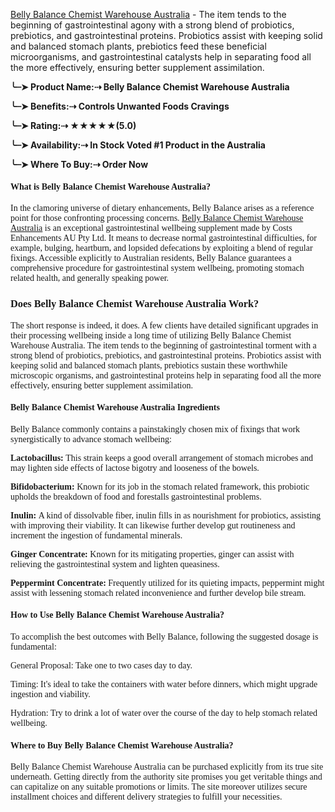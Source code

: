 <p><a href="https://supplemntsall.com/Belly" target="_blank" rel="nofollow" data-saferedirecturl="https://www.google.com/url?hl=en&amp;q=https://supplemntsall.com/Belly&amp;source=gmail&amp;ust=1729868363600000&amp;usg=AOvVaw0VgWc7npxcJCMd5ojhe2Bl">Belly Balance Chemist Warehouse Australia</a>&nbsp;- The item tends to the beginning of gastrointestinal agony with a strong blend of probiotics, prebiotics, and gastrointestinal proteins. Probiotics assist with keeping solid and balanced stomach plants, prebiotics feed these beneficial microorganisms, and gastrointestinal catalysts help in separating food all the more effectively, ensuring better supplement assimilation.</p>
<p><strong>╰┈➤ Product Name:⇢ Belly Balance Chemist Warehouse Australia</strong></p>
<p><strong>╰┈➤ Benefits:⇢ Controls Unwanted Foods Cravings</strong></p>
<p><strong>╰┈➤ Rating:⇢ ★★★★★(5.0)</strong></p>
<p><strong>╰┈➤ Availability:⇢ In Stock Voted #1 Product in the Australia</strong></p>
<p><strong>╰┈➤ Where To Buy:⇢ Order Now</strong></p>
<h4><strong><span style="font-family: Georgia;">What is Belly Balance Chemist Warehouse Australia?</span></strong></h4>
<p><span style="font-family: Georgia;">In the clamoring universe of dietary enhancements, Belly Balance arises as a reference point for those confronting processing concerns. <a href="https://supplemntsall.com/Belly" target="_blank" rel="nofollow" data-saferedirecturl="https://www.google.com/url?hl=en&amp;q=https://supplemntsall.com/Belly&amp;source=gmail&amp;ust=1729868363600000&amp;usg=AOvVaw0VgWc7npxcJCMd5ojhe2Bl">Belly Balance Chemist Warehouse Australia</a> is an exceptional gastrointestinal wellbeing supplement made by Costs Enhancements AU Pty Ltd. It means to decrease normal gastrointestinal difficulties, for example, bulging, heartburn, and lopsided defecations by exploiting a blend of regular fixings. Accessible explicitly to Australian residents, Belly Balance guarantees a comprehensive procedure for gastrointestinal system wellbeing, promoting stomach related health, and generally speaking power.</span></p>
<h3><strong><span style="font-family: Georgia;">Does Belly Balance Chemist Warehouse Australia Work?</span></strong></h3>
<p><span style="font-family: Georgia;">The short response is indeed, it does. A few clients have detailed significant upgrades in their processing wellbeing inside a long time of utilizing Belly Balance Chemist Warehouse Australia. The item tends to the beginning of gastrointestinal torment with a strong blend of probiotics, prebiotics, and gastrointestinal proteins. Probiotics assist with keeping solid and balanced stomach plants, prebiotics sustain these worthwhile microscopic organisms, and gastrointestinal proteins help in separating food all the more effectively, ensuring better supplement assimilation.</span></p>
<h4><strong><span style="font-family: Georgia;">Belly Balance Chemist Warehouse Australia Ingredients</span></strong></h4>
<p><span style="font-family: Georgia;">Belly Balance commonly contains a painstakingly chosen mix of fixings that work synergistically to advance stomach wellbeing:</span></p>
<p><span style="font-family: Georgia;"><strong>Lactobacillus:&nbsp;</strong>This strain keeps a good overall arrangement of stomach microbes and may lighten side effects of lactose bigotry and looseness of the bowels.</span></p>
<p><span style="font-family: Georgia;"><strong>Bifidobacterium:&nbsp;</strong>Known for its job in the stomach related framework, this probiotic upholds the breakdown of food and forestalls gastrointestinal problems.</span></p>
<p><span style="font-family: Georgia;"><strong>Inulin:</strong>&nbsp;A kind of dissolvable fiber, inulin fills in as nourishment for probiotics, assisting with improving their viability. It can likewise further develop gut routineness and increment the ingestion of fundamental minerals.</span></p>
<p><span style="font-family: Georgia;"><strong>Ginger Concentrate:</strong>&nbsp;Known for its mitigating properties, ginger can assist with relieving the gastrointestinal system and lighten queasiness.</span></p>
<p><span style="font-family: Georgia;"><strong>Peppermint Concentrate:</strong>&nbsp;Frequently utilized for its quieting impacts, peppermint might assist with lessening stomach related inconvenience and further develop bile stream.</span></p>
<h4><strong><span style="font-family: Georgia;">How to Use&nbsp;Belly Balance Chemist Warehouse Australia?</span></strong></h4>
<p><span style="font-family: Georgia;">To accomplish the best outcomes with Belly Balance, following the suggested dosage is fundamental:</span></p>
<p><span style="font-family: Georgia;">General Proposal: Take one to two cases day to day.</span></p>
<p><span style="font-family: Georgia;">Timing: It's ideal to take the containers with water before dinners, which might upgrade ingestion and viability.</span></p>
<p><span style="font-family: Georgia;">Hydration: Try to drink a lot of water over the course of the day to help stomach related wellbeing.</span></p>
<h4><strong><span style="font-family: Georgia;">Where to Buy&nbsp;Belly Balance Chemist Warehouse Australia?</span></strong></h4>
<p><span style="font-family: Georgia;">Belly Balance Chemist Warehouse Australia can be purchased explicitly from its true site underneath. Getting directly from the authority site promises you get veritable things and can capitalize on any suitable promotions or limits. The site moreover utilizes secure installment choices and different delivery strategies to fulfill your necessities.</span></p>
